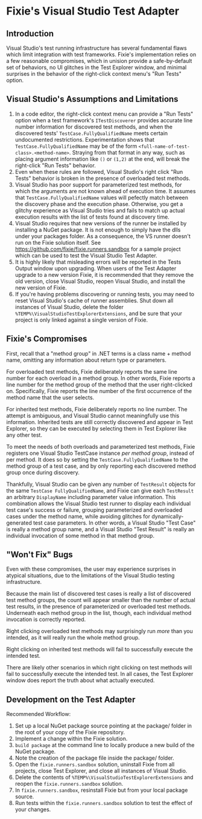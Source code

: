 ﻿# Fixie's Visual Studio Test Adapter

## Introduction

Visual Studio's test running infrastructure has several fundamental flaws
which limit integration with test frameworks.  Fixie's implementation relies
on a few reasonable compromises, which in unision provide a safe-by-default
set of behaviors, no UI glitches in the Test Explorer window, and minimal
surprises in the behavior of the right-click context menu's "Run Tests" option.

## Visual Studio's Assumptions and Limitations

1. In a code editor, the right-click context menu can provide a "Run Tests"
option when a test framework's `ITestDiscoverer` provides accurate line
number information for discovered test methods, and when the discovered tests'
`TestCase.FullyQualifiedName` meets certain undocumented restrictions.
Experimentation shows that `TestCase.FullyQualifiedName` may be of the
form `<full-name-of-test-class>.<method-name>`. Straying from that format
in any way, such as placing argument information like `()` or `(1,2)` at
the end, will break the right-click "Run Tests" behavior.
2. Even when these rules are followed, Visual Studio's right click "Run
Tests" behavior is broken in the presence of overloaded test methods.
3. Visual Studio has poor support for parameterized test methods, for which
the arguments are not known ahead of execution time. It assumes that
`TestCase.FullyQualifiedName` values will pefectly match between the discovery
phase and the execution phase. Otherwise, you get a glitchy experience as
Visual Studio tries and fails to match up actual execution results
with the list of tests found at discovery time.
4. Visual Studio requires that new versions of the runner be installed by
installing a NuGet package.  It is not enough to simply have the dlls under
your packages folder.  As a consequence, the VS runner doesn't run on the Fixie
solution itself. See https://github.com/fixie/fixie.runners.sandbox for
a sample project which can be used to test the Visual Studio Test Adapter.
5. It is highly likely that misleading errors will be reported in the Tests Output window upon upgrading.
When users of the Test Adapter upgrade to a new version Fixie, it is recommended that they remove the
old version, close Visual Studio, reopen Visual Studio, and install the new version
of Fixie.  
6. If you're having problems discovering or running tests, you may need to reset
Visual Studio's cache of runner assemblies. Shut down all instances of Visual Studio,
delete the folder `%TEMP%\VisualStudioTestExplorerExtensions`, and be sure that
your project is only linked against a single version of Fixie.

## Fixie's Compromises

First, recall that a "method group" in .NET terms is a class name + method
name, omitting any information about return type or parameters.

For overloaded test methods, Fixie deliberately reports the same line number for
each overload in a method group.  In other words, Fixie reports a line number for
the method group of the method that the user right-clicked on.  Specifically,
Fixie reports the line number of the first occurrence of the method name that
the user selects.

For inherited test methods, Fixie deliberately reports no line number.  The
attempt is ambiguous, and Visual Studio cannot meaningfully use this information.
Inherited tests are still correctly discovered and appear in Test Explorer,
so they can be executed by selecting them in Test Explorer like any other test.

To meet the needs of both overloads and parameterized test methods, Fixie
registers one Visual Studio TestCase instance *per method group*, instead
of per method.  It does so by setting the `TestCase.FullyQualifiedName` to
the method group of a test case, and by only reporting each discovered
method group once during discovery.

Thankfully, Visual Studio can be given any number of `TestResult` objects for
the same `TestCase FullyQualifiedName`, and Fixie
can give each `TestResult` an arbitrary `DisplayName` including parameter
value information.  This combination allows the Visual Studio test runner to
display each individual test case's success or failure, grouping parameterized
and overloaded cases under the method name, while avoiding glitches for
dynamically-generated test case parameters.  In other words, a Visual Studio
"Test Case" is really a method group name, and a Visual Studio "Test Result"
is really an individual invocation of some method in that method group.

## "Won't Fix" Bugs

Even with these compromises, the user may experience surprises in atypical
situations, due to the limitations of the Visual Studio testing infrastructure.
        
Because the main list of discovered test cases is really a list of discovered
test method groups, the count will appear smaller than the number of actual
test results, in the presence of parameterized or overloaded test methods.
Underneath each method group in the list, though, each individual method
invocation is correctly reported.

Right clicking overloaded test methods may surprisingly run *more* than you
intended, as it will really run the whole method group.
        
Right clicking on inherited test methods will fail to successfully execute
the intended test.

There are likely other scenarios in which right clicking on test methods will
fail to successfully execute the intended test.  In all cases, the Test Explorer
window does report the truth about what actually executed.

## Development on the Test Adapter

Recommended Workflow:

1. Set up a local NuGet package source pointing at the package/ folder in the
root of your copy of the Fixie repository.
2. Implement a change within the Fixie solution.
3. `build package` at the command line to locally produce a new build of the
NuGet package.
4. Note the creation of the package file inside the package/ folder.
5. Open the `fixie.runners.sandbox` solution, uninstall Fixie from all projects,
close Test Explorer, and close all instances of Visual Studio.
6. Delete the contents of `%TEMP%\VisualStudioTestExplorerExtensions` and reopen
the `fixie.runners.sandbox` solution.
7. In `fixie.runners.sandbox`, resinstall Fixie but from your local package
source.
8. Run tests within the `fixie.runners.sandbox` solution to test the effect of
your changes.